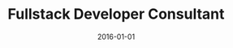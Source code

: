 ---
title: "Fullstack Developer Consultant"
company: "KVUC"
date: 2016-01-01
highlights: ['Developed kvuc.dk website based on Umbraco.']
skills: []
website: 'https://kvuc.dk'
---